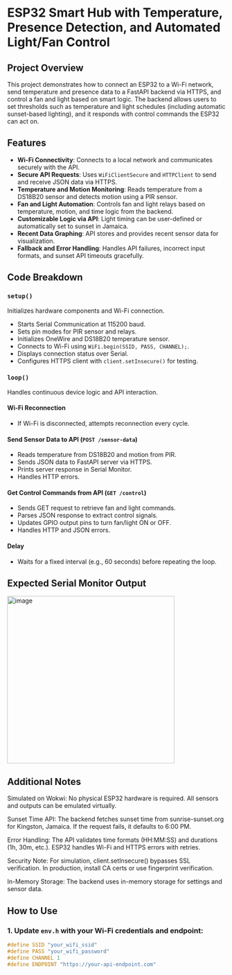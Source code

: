 # ESP32 Smart Hub with Temperature, Presence Detection, and Automated Light/Fan Control

## Project Overview

This project demonstrates how to connect an ESP32 to a Wi-Fi network, send temperature and presence data to a FastAPI backend via HTTPS, and control a fan and light based on smart logic. The backend allows users to set thresholds such as temperature and light schedules (including automatic sunset-based lighting), and it responds with control commands the ESP32 can act on.

## Features

- **Wi-Fi Connectivity**: Connects to a local network and communicates securely with the API.
- **Secure API Requests**: Uses `WiFiClientSecure` and `HTTPClient` to send and receive JSON data via HTTPS.
- **Temperature and Motion Monitoring**: Reads temperature from a DS18B20 sensor and detects motion using a PIR sensor.
- **Fan and Light Automation**: Controls fan and light relays based on temperature, motion, and time logic from the backend.
- **Customizable Logic via API**: Light timing can be user-defined or automatically set to sunset in Jamaica.
- **Recent Data Graphing**: API stores and provides recent sensor data for visualization.
- **Fallback and Error Handling**: Handles API failures, incorrect input formats, and sunset API timeouts gracefully.

## Code Breakdown

### `setup()`

Initializes hardware components and Wi-Fi connection.

- Starts Serial Communication at 115200 baud.
- Sets pin modes for PIR sensor and relays.
- Initializes OneWire and DS18B20 temperature sensor.
- Connects to Wi-Fi using `WiFi.begin(SSID, PASS, CHANNEL);`.
- Displays connection status over Serial.
- Configures HTTPS client with `client.setInsecure()` for testing.

### `loop()`

Handles continuous device logic and API interaction.

#### Wi-Fi Reconnection

- If Wi-Fi is disconnected, attempts reconnection every cycle.

#### Send Sensor Data to API (`POST /sensor-data`)

- Reads temperature from DS18B20 and motion from PIR.
- Sends JSON data to FastAPI server via HTTPS.
- Prints server response in Serial Monitor.
- Handles HTTP errors.

#### Get Control Commands from API (`GET /control`)

- Sends GET request to retrieve fan and light commands.
- Parses JSON response to extract control signals.
- Updates GPIO output pins to turn fan/light ON or OFF.
- Handles HTTP and JSON errors.

#### Delay

- Waits for a fixed interval (e.g., 60 seconds) before repeating the loop.

## Expected Serial Monitor Output
<img width="386" alt="image" src="https://github.com/user-attachments/assets/00086373-08e7-4c0f-9945-aead2befebe0" />


## Additional Notes
Simulated on Wokwi: No physical ESP32 hardware is required. All sensors and outputs can be emulated virtually.

Sunset Time API: The backend fetches sunset time from sunrise-sunset.org for Kingston, Jamaica. If the request fails, it defaults to 6:00 PM.

Error Handling: The API validates time formats (HH:MM:SS) and durations (1h, 30m, etc.). ESP32 handles Wi-Fi and HTTPS errors with retries.

Security Note: For simulation, client.setInsecure() bypasses SSL verification. In production, install CA certs or use fingerprint verification.

In-Memory Storage: The backend uses in-memory storage for settings and sensor data. 



## How to Use

### 1. Update `env.h` with your Wi-Fi credentials and endpoint:

```cpp
#define SSID "your_wifi_ssid"
#define PASS "your_wifi_password"
#define CHANNEL 1
#define ENDPOINT "https://your-api-endpoint.com"

